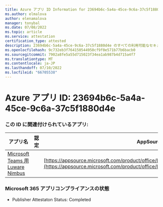 ```yaml
---
title: Azure アプリ ID Information for 23694b6c-5a4a-45ce-9c6a-37c5f1880d4e
ms.author: elmalova
author: elenamalova
manager: tonybal
ms.date: 07/08/2022
ms.topic: article
ms.service: attestation
certification_type: attested
description: 23694b6c-5a4a-45ce-9c6a-37c5f1880d4e のすべての利用可能なセキュリティとコンプライアンス情報。
ms.openlocfilehash: 9c732eb3f764150544950cf9f0e571b77b6bacb0
ms.sourcegitcommit: 7902a8fe5a55d715023f34ea1ab987b4d715a4f7
ms.translationtype: MT
ms.contentlocale: ja-JP
ms.lasthandoff: 07/10/2022
ms.locfileid: "66705538"
---
```

# <a name="azure-app-id-23694b6c-5a4a-45ce-9c6a-37c5f1880d4e"></a>Azure アプリ ID: 23694b6c-5a4a-45ce-9c6a-37c5f1880d4e


### <a name="apps-associated-with-this-id"></a>この ID に関連付けられているアプリ:
| **アプリ名** | **認定** | **AppSource で表示する** |
|--------------|---------------|-----------------------|
| [Microsoft Teams 用 Luware Nimbus](../forward/luwareagzurich.advanced_routing_azure_marketplace.md) |  | [https://appsource.microsoft.com/product/office/luwareagzurich.advanced_routing_azure_marketplace](https://appsource.microsoft.com/product/office/luwareagzurich.advanced_routing_azure_marketplace) |

### <a name="microsoft-365-app-compliance-status"></a>Microsoft 365 アプリコンプライアンスの状態
- Publisher Attestaton Status: Completed
